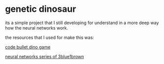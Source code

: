 # genetic dinosaur

its a simple project that I still developing for 
understand in a more deep way how the neural networks work.

the resources that I used for make this was:

[code bullet dino game](https://github.com/Code-Bullet/Google-Chrome-Dino-Game-AI)

[neural networks series of 3blue1brown](https://www.youtube.com/playlist?list=PLZHQObOWTQDNU6R1_67000Dx_ZCJB-3pi)